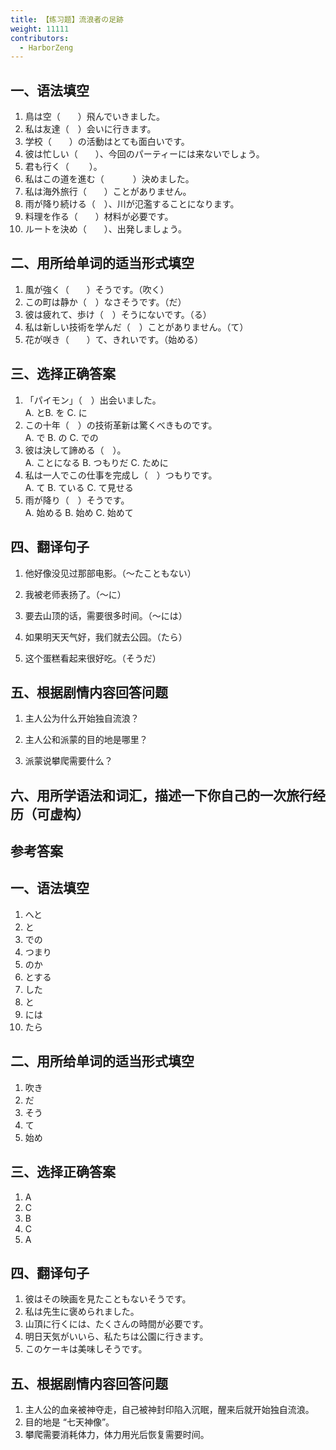 ```yaml
---
title: 【练习题】流浪者の足跡
weight: 11111
contributors:
  - HarborZeng
---
```

## 一、语法填空

1. 鳥は空（　　）飛んでいきました。
2. 私は友達（　）会いに行きます。
3. 学校（　　）の活動はとても面白いです。
4. 彼は忙しい（　　）、今回のパーティーには来ないでしょう。
5. 君も行く（ 　　）。
6. 私はこの道を進む（　　　 ）決めました。
7. 私は海外旅行（　　）ことがありません。
8. 雨が降り続ける（　）、川が氾濫することになります。
9. 料理を作る（　　）材料が必要です。
10. ルートを決め（　　）、出発しましょう。

## 二、用所给单词的适当形式填空

1. 風が強く（　　）そうです。（吹く）
2. この町は静か（　）なさそうです。（だ）
3. 彼は疲れて、歩け（　）そうにないです。（る）
4. 私は新しい技術を学んだ（　）ことがありません。（て）
5. 花が咲き（　　）て、きれいです。（始める）

## 三、选择正确答案

1. 「パイモン」（　）出会いました。  
    A. とB. を C. に
2. この十年（　）の技術革新は驚くべきものです。  
    A. で B. の C. での
3. 彼は決して諦める（　）。  
    A. ことになる B. つもりだ C. ために
4. 私は一人でこの仕事を完成し（　）つもりです。  
    A. て B. ている C. て見せる
5. 雨が降り（　）そうです。  
    A. 始める B. 始め C. 始めて

## 四、翻译句子

1. 他好像没见过那部电影。（～たこともない）

2. 我被老师表扬了。（～に）

3. 要去山顶的话，需要很多时间。（～には）

4. 如果明天天气好，我们就去公园。（たら）

5. 这个蛋糕看起来很好吃。（そうだ）

## 五、根据剧情内容回答问题

1. 主人公为什么开始独自流浪？

2. 主人公和派蒙的目的地是哪里？

3. 派蒙说攀爬需要什么？

## 六、用所学语法和词汇，描述一下你自己的一次旅行经历（可虚构）

> 
> 
> 
> 
> 
## 参考答案

## 一、语法填空

1. へと
2. と
3. での
4. つまり
5. のか
6. とする
7. した
8. と
9. には
10. たら

## 二、用所给单词的适当形式填空

1. 吹き
2. だ
3. そう
4. て
5. 始め

## 三、选择正确答案

1. A
2. C
3. B
4. C
5. A

## 四、翻译句子

1. 彼はその映画を見たこともないそうです。
2. 私は先生に褒められました。
3. 山頂に行くには、たくさんの時間が必要です。
4. 明日天気がいいら、私たちは公園に行きます。
5. このケーキは美味しそうです。

## 五、根据剧情内容回答问题

1. 主人公的血亲被神夺走，自己被神封印陷入沉眠，醒来后就开始独自流浪。
2. 目的地是 “七天神像”。
3. 攀爬需要消耗体力，体力用光后恢复需要时间。
